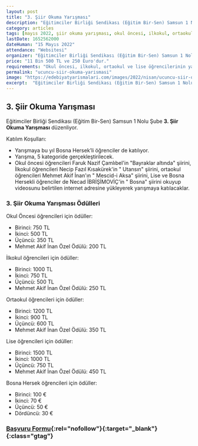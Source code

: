```yaml
---
layout: post
title: "3. Şiir Okuma Yarışması"
description: "Eğitimciler Birliği Sendikası (Eğitim Bir-Sen) Samsun 1 Nolu Şube '3. Şiir Okuma Yarışması' düzenliyor."
category: articles
tags: [mayıs 2022, şiir okuma yarışması, okul öncesi, ilkokul, ortaokul, lise, bosna hersek]
lastDate: 1652562000
dateHuman: "15 Mayıs 2022"
attendance: "Websitesi"
organizer: "Eğitimciler Birliği Sendikası (Eğitim Bir-Sen) Samsun 1 Nolu Şube"
price: "11 Bin 500 TL ve 250 Euro'dur."
requirements: "Okul öncesi, ilkokul, ortaokul ve lise öğrencilerinin yanısıra Bosna Hersek'ten öğrencilerde katılabilir."
permalink: "ucuncu-siir-okuma-yarismasi"
image: "https://edebiyatyarismalari.com/images/2022/nisan/ucuncu-siir-okuma-yarismasi.jpg"
excerpt:  "Eğitimciler Birliği Sendikası (Eğitim Bir-Sen) Samsun 1 Nolu Şube  <strong> 3. Şiir Okuma Yarışması </strong> düzenliyor."
---
```


## 3. Şiir Okuma Yarışması
Eğitimciler Birliği Sendikası (Eğitim Bir-Sen) Samsun 1 Nolu Şube **3. Şiir Okuma Yarışması** düzenliyor.

Katılım Koşulları:
- Yarışmaya bu yıl Bosna Hersek’li öğrenciler de katılıyor. 
- Yarışma, 5 kategoride gerçekleştirilecek.
- Okul öncesi öğrencileri Faruk Nazif Çamlıbel'in "Bayraklar altında" şiirini, İlkokul öğrencileri  Necip Fazıl Kısakürek'in " Utansın" şiirini, ortaokul öğrencileri Mehmet Akif İnan'ın " Mescid-i Aksa" şiirini, Lise ve Bosna Hersekli öğrenciler de Necad İBRİŞİMOVİÇ'in " Bosna" şiirini okuyup videosunu belirtilen internet adresine yükleyerek yarışmaya katılacaklar.

### 3. Şiir Okuma Yarışması Ödülleri
Okul Öncesi öğrencileri için ödüller:
- Birinci: 750 TL
- İkinci: 500 TL
- Üçüncü: 350 TL
- Mehmet Akif İnan Özel Ödülü: 200 TL

İlkokul öğrencileri için ödüller:
- Birinci: 1000 TL
- İkinci: 750 TL
- Üçüncü: 500 TL
- Mehmet Akif İnan Özel Ödülü: 250 TL

Ortaokul öğrencileri için ödüller:
- Birinci: 1200 TL
- İkinci: 900 TL
- Üçüncü: 600 TL
- Mehmet Akif İnan Özel Ödülü: 350 TL

Lise öğrencileri için ödüller:
- Birinci: 1500 TL
- İkinci: 1000 TL
- Üçüncü: 750 TL
- Mehmet Akif İnan Özel Ödülü: 450 TL

Bosna Hersek öğrencileri için ödüller:
- Birinci: 100 €
- İkinci: 70 €
- Üçüncü: 50 €
- Dördüncü: 30 €


### [Başvuru Formu](https://www.siirokumayarismasi.com/?ref=edebiyatyarismalari.com){:rel="nofollow"}{:target="_blank"}{:class="gtag"}